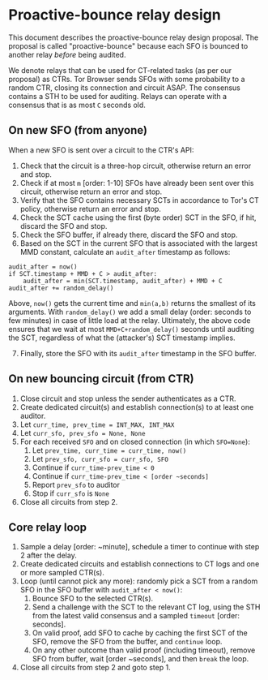 # Proactive-bounce relay design
This document describes the proactive-bounce relay design proposal. The proposal
is called "proactive-bounce" because each SFO is bounced to another relay
_before_ being audited.

We denote relays that can be used
for CT-related tasks (as per our proposal) as CTRs. Tor Browser sends SFOs with
some probability to a random CTR, closing its connection and circuit ASAP. The
consensus contains a STH to be used for auditing. Relays can operate with a
consensus that is as most `C` seconds old. 

## On new SFO (from anyone)
When a new SFO is sent over a circuit to the CTR's API:
1. Check that the circuit is a three-hop circuit, otherwise return an error and
   stop. 
2. Check if at most `m` [order: 1-10] SFOs have already been sent over this
   circuit, otherwise return an error and stop.
3. Verify that the SFO contains necessary SCTs in accordance to Tor's CT policy,
   otherwise return an error and stop.
4. Check the SCT cache using the first (byte order) SCT in the SFO, if hit,
   discard the SFO and stop.
5. Check the SFO buffer, if already there, discard the SFO and stop.
6. Based on the SCT in the current SFO that is associated with the largest
MMD constant, calculate an `audit_after` timestamp as follows:
```
audit_after = now()
if SCT.timestamp + MMD + C > audit_after:
    audit_after = min(SCT.timestamp, audit_after) + MMD + C
audit_after += random_delay()
```
Above, `now()` gets the current time and `min(a,b)` returns the smallest of its
arguments. With `random_delay()` we add a small delay
(order: seconds to few minutes) in case of little load at the relay. Ultimately,
the above code ensures that we wait at most `MMD+C+random_delay()` seconds until
auditing the SCT, regardless of what the (attacker's) SCT timestamp implies.

7. Finally, store the SFO with its `audit_after` timestamp in the SFO buffer.

## On new bouncing circuit (from CTR)
1. Close circuit and stop unless the sender authenticates as a CTR.
2. Create dedicated circuit(s) and establish connection(s) to at least one
auditor.
3. Let `curr_time, prev_time = INT_MAX, INT_MAX`
4. Let `curr_sfo, prev_sfo = None, None`
5. For each received `SFO` and on closed connection (in which `SFO=None`):
	1. Let `prev_time, curr_time = curr_time, now()`
	2. Let `prev_sfo, curr_sfo = curr_sfo, SFO`
	3. Continue if `curr_time-prev_time < 0`
	4. Continue if `curr_time-prev_time < [order ~seconds]`
	5. Report `prev_sfo` to auditor
	6. Stop if `curr_sfo` is `None`
6. Close all circuits from step 2.

## Core relay loop
1. Sample a delay [order: ~minute], schedule a timer to continue with step 2
   after the delay.
2. Create dedicated circuits and establish connections to CT logs and one or
   more sampled CTR(s).
3. Loop (until cannot pick any more): randomly pick a SCT from a random SFO in
    the SFO buffer with `audit_after < now()`: 
   1. Bounce SFO to the selected CTR(s).
   2. Send a challenge with the SCT to the relevant CT log, using the STH from
      the latest valid consensus and a sampled `timeout` [order: seconds].
   3. On valid proof, add SFO to cache by caching the first SCT of the SFO,
      remove the SFO from the buffer, and `continue` loop. 
   4. On any other outcome than valid proof (including timeout), remove SFO
      from buffer, wait [order ~seconds], and then `break` the loop.
4. Close all circuits from step 2 and goto step 1.
